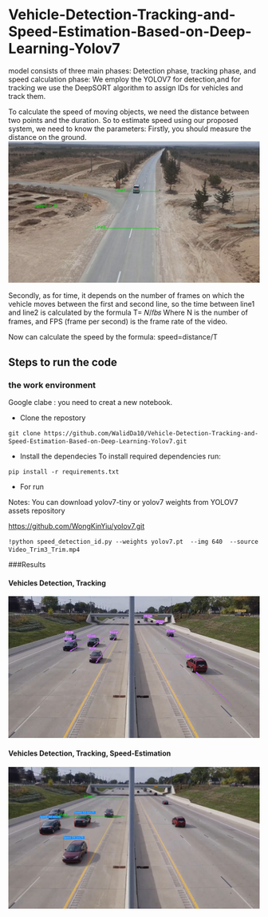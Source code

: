 # Vehicle-Detection-Tracking-and-Speed-Estimation-Based-on-Deep-Learning-Yolov7
model consists of three main phases: Detection phase, tracking phase, and speed calculation phase:
We employ the YOLOV7 for detection,and for tracking we use the DeepSORT algorithm to assign IDs 
for vehicles and track them.

To calculate the  speed of moving objects, we need the distance between two points and the duration. So to estimate speed using our proposed system, we need to know the parameters:
Firstly, you should measure the distance on the ground.
 ![](images/Picture1.png)

Secondly, as for time, it depends on the number of frames on which the vehicle moves between the first and second line, so the time between line1 and line2 is calculated by the formula T= 𝑁/𝑓𝑏𝑠
Where N is the number of frames, and FPS (frame per second) is the frame rate of the video.

Now can calculate the speed by the formula:
speed=distance/T




## Steps to run the code 
### the work environment
Google clabe : you need to creat a new notebook.

- Clone  the repostory 
```
git clone https://github.com/WalidDa10/Vehicle-Detection-Tracking-and-Speed-Estimation-Based-on-Deep-Learning-Yolov7.git
```
- Install the dependecies
To install required dependencies run:
```
pip install -r requirements.txt
```
- For run 

Notes: You can download yolov7-tiny or yolov7 weights from YOLOV7 assets repository

https://github.com/WongKinYiu/yolov7.git
```
!python speed_detection_id.py --weights yolov7.pt  --img 640  --source Video_Trim3_Trim.mp4
```
###Results 
#### Vehicles Detection, Tracking
![](images/Picture2.png)

#### Vehicles Detection, Tracking, Speed-Estimation 
![](images/Picture3.png)
